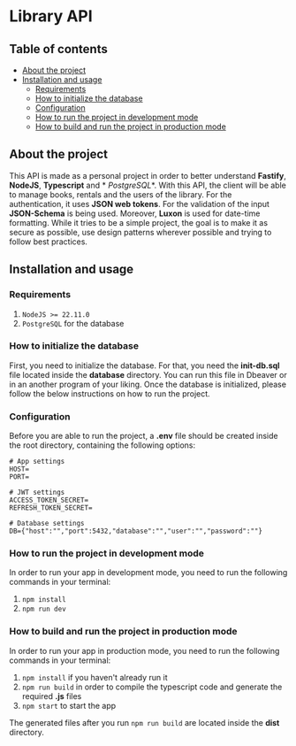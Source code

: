# Library API

## Table of contents

- [About the project](#about-the-project)
- [Installation and usage](#installation-and-usage)
    - [Requirements](#requirements)
    - [How to initialize the database](#how-to-initialize-the-database)
    - [Configuration](#configuration)
    - [How to run the project in development mode](#how-to-run-the-project-in-development-mode)
    - [How to build and run the project in production mode](#how-to-build-and-run-the-project-in-production-mode)

## About the project

This API is made as a personal project in order to better understand **Fastify**, **NodeJS**, **Typescript** and *
*PostgreSQL**. With this API, the client will be able to manage books, rentals and the users of the library. For the
authentication, it uses **JSON web tokens**. For the validation of the input **JSON-Schema** is being used. Moreover,
**Luxon** is used for date-time formatting. While it tries to be a simple project, the goal is to make it as secure as
possible, use design patterns wherever possible and trying to follow best practices.

## Installation and usage

### Requirements

1. ```NodeJS >= 22.11.0```
2. ```PostgreSQL``` for the database

### How to initialize the database

First, you need to initialize the database. For that, you need the **init-db.sql** file located inside the **database**
directory. You can run this file in Dbeaver or in an another program of your liking. Once the database is initialized,
please follow the below instructions on how to run the project.

### Configuration

Before you are able to run the project, a **.env** file should be created inside the root directory, containing the
following options:

```
# App settings
HOST=
PORT=

# JWT settings
ACCESS_TOKEN_SECRET=
REFRESH_TOKEN_SECRET=

# Database settings
DB={"host":"","port":5432,"database":"","user":"","password":""}
```

### How to run the project in development mode

In order to run your app in development mode, you need to run the following commands in your terminal:

1. ```npm install```
2. ```npm run dev```

### How to build and run the project in production mode

In order to run your app in production mode, you need to run the following commands in your terminal:

1. ```npm install``` if you haven't already run it
2. ```npm run build``` in order to compile the typescript code and generate the required **.js** files
3. ```npm start``` to start the app

The generated files after you run ```npm run build``` are located inside the **dist** directory.